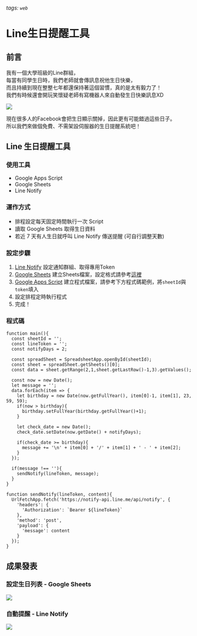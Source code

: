 ###### tags: `web`

# Line生日提醒工具

## 前言
我有一個大學班級的Line群組，  
每當有同學生日時，我們老師就會傳訊息祝他生日快樂，  
而且持續到現在整整七年都還保持著這個習慣，真的是太有毅力了！  
我們有時候還會開玩笑懷疑老師有寫機器人來自動發生日快樂訊息XD  

![](https://i.imgur.com/VRpRFRi.png)

現在很多人的Facebook會把生日顯示關掉，因此更有可能錯過這些日子。  
所以我們來做個免費、不需架設伺服器的生日提醒系統吧！  

## Line 生日提醒工具
### 使用工具
- Google Apps Script
- Google Sheets
- Line Notify

### 運作方式
- 排程設定每天固定時間執行一次 Script
- 讀取 Google Sheets 取得生日資料
- 若近 7 天有人生日就呼叫 Line Notify 傳送提醒 (可自行調整天數)

### 設定步驟
1. [Line Notify](https://notify-bot.line.me/my/) 設定通知群組、取得專用Token
2. [Google Sheets](https://www.google.com.tw/intl/zh-TW/sheets/about/) 建立Sheets檔案，設定格式請參考[這裡](https://i.imgur.com/n4fAxKe.png)
3. [Google Apps Script](https://script.google.com/home/start) 建立程式檔案，請參考下方程式碼範例，將`sheetId`與`token`填入
4. 設定排程定時執行程式
5. 完成！

### 程式碼
```javascript=
function main(){
  const sheetId = '';
  const lineToken = '';
  const notifyDays = 2;

  const spreadSheet = SpreadsheetApp.openById(sheetId);
  const sheet = spreadSheet.getSheets()[0];
  const data = sheet.getRange(2,1,sheet.getLastRow()-1,3).getValues();

  const now = new Date();
  let message = '';
  data.forEach(item => {
    let birthday = new Date(now.getFullYear(), item[0]-1, item[1], 23, 59, 59);
    if(now > birthday){
      birthday.setFullYear(birthday.getFullYear()+1);
    }

    let check_date = new Date();
    check_date.setDate(now.getDate() + notifyDays);

    if(check_date >= birthday){
      message += '\n' + item[0] + '/' + item[1] + ' - ' + item[2];
    }
  });
  
  if(message !== ''){
    sendNotify(lineToken, message);
  }
}

function sendNotify(lineToken, content){
  UrlFetchApp.fetch('https://notify-api.line.me/api/notify', {
    'headers': {
      'Authorization': `Bearer ${lineToken}`
    },
    'method': 'post',
    'payload': {
      'message': content
    }
  });
}

```


## 成果發表
### 設定生日列表 - Google Sheets
![](https://i.imgur.com/n4fAxKe.png)

### 自動提醒 - Line Notify
![](https://i.imgur.com/6GK6DJK.png)
